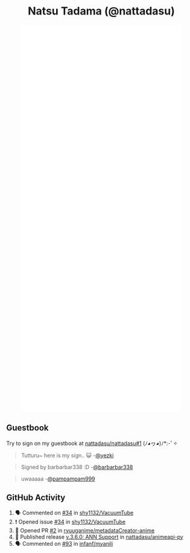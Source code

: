 <div align="center">

# Natsu Tadama (@nattadasu)

![Github Metrics](github-metrics.svg)
</div>

## Guestbook

Try to sign on my guestbook at [nattadasu/nattadasu#1](https://github.com/nattadasu/nattadasu/issues/1) (ﾉ◕ヮ◕)ﾉ\*:･ﾟ✧

<!--START:guestbook-->
> Tutturu~  here is my sign.. :smiley_cat: 
-[@yezki](https://github.com/yezki)

> Signed by barbarbar338 :D
-[@barbarbar338](https://github.com/barbarbar338)

> uwaaaaa
-[@pampampam999](https://github.com/pampampam999)
<!--END:guestbook-->

## GitHub Activity
<!--START_SECTION:activity-->
1. 🗣 Commented on [#34](https://github.com/shy1132/VacuumTube/issues/34#issuecomment-3011720621) in [shy1132/VacuumTube](https://github.com/shy1132/VacuumTube)
2. ❗ Opened issue [#34](https://github.com/shy1132/VacuumTube/issues/34) in [shy1132/VacuumTube](https://github.com/shy1132/VacuumTube)
3. 💪 Opened PR [#2](https://github.com/ryuuganime/metadataCreator-anime/pull/2) in [ryuuganime/metadataCreator-anime](https://github.com/ryuuganime/metadataCreator-anime)
4. 🚀 Published release [v.3.6.0: ANN Support](https://github.com/nattadasu/animeapi-py/releases/tag/v3.6.0) in [nattadasu/animeapi-py](https://github.com/nattadasu/animeapi-py)
5. 🗣 Commented on [#93](https://github.com/infanf/myanili/pull/93#issuecomment-2851655992) in [infanf/myanili](https://github.com/infanf/myanili)
<!--END_SECTION:activity-->
